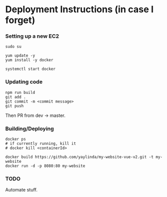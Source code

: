 # Deployment Instructions (in case I forget)

### Setting up a new EC2
```
sudo su

yum update -y
yum install -y docker

systemctl start docker
```

### Updating code
```
npm run build
git add .
git commit -m <commit message>
git push
```

Then PR from dev -> master.

### Building/Deploying
```
docker ps
# if currently running, kill it 
# docker kill <containerId>

docker build https://github.com/yaylinda/my-website-vue-v2.git -t my-website
docker run -d -p 8080:80 my-website
```

### TODO
Automate stuff. 
